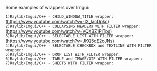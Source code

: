 Some examples of wrappers over Imgui:  
  
`1)Raylib/Imgui/C++ - CHILD_WINDOW_TITLE wrapper:              `(https://www.youtube.com/watch?v=-lX_lacDpkc)    
`2)Raylib/Imgui/C++ - COLLAPSING HEADERs WITH FILTER wrapper:  `(https://www.youtube.com/watch?v=VQXBZ1PlTps)     
`3)Raylib/Imgui/C++ - SELECTABLE LIST WITH FILTER wrapper:     `(https://www.youtube.com/watch?v=JKQ5qE2cJNs)    
`4)Raylib/Imgui/C++ - SELECTABLE CHECKBOX and TEXTLINE WITH FILTER wrapper:`  
`5)Raylib/Imgui/C++ - DROP LIST WITH_FILTER wrapper:`  
`6)Raylib/Imgui/C++ - TABLE and IMAGE/GIF WITH FILTER wrapper:`  
`7)Raylib/Imgui/C++ - SHEETS WITH FILTER wrapper:`  
  
  

